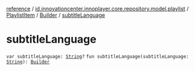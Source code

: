 [reference](../../../index.md) / [id.innovationcenter.innoplayer.core.repository.model.playlist](../../index.md) / [PlaylistItem](../index.md) / [Builder](index.md) / [subtitleLanguage](./subtitle-language.md)

# subtitleLanguage

`var subtitleLanguage: `[`String`](https://kotlinlang.org/api/latest/jvm/stdlib/kotlin/-string/index.html)`?`
`fun subtitleLanguage(subtitleLanguage: `[`String`](https://kotlinlang.org/api/latest/jvm/stdlib/kotlin/-string/index.html)`): `[`Builder`](index.md)